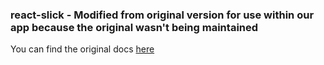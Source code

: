 ### react-slick - Modified from original version for use within our app because the original wasn't being maintained

You can find the original docs [here](https://github.com/akiran/react-slick)

